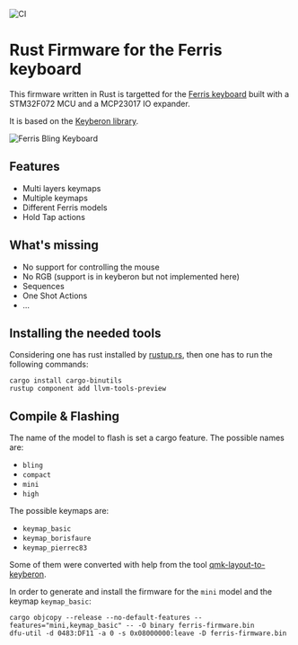 ![CI](https://github.com/borisfaure/ferris-rs/actions/workflows/ci.yml/badge.svg)

# Rust Firmware for the Ferris keyboard

This firmware written in Rust is targetted for the
[Ferris keyboard](https://github.com/pierrechevalier83/ferris) built with a
STM32F072 MCU and a MCP23017 IO expander.

It is based on the [Keyberon library](https://github.com/TeXitoi/keyberon).

![Ferris Bling Keyboard](https://fau.re/img/ferris-bling-logo.jpg)

## Features

- Multi layers keymaps
- Multiple keymaps
- Different Ferris models
- Hold Tap actions

## What's missing

- No support for controlling the mouse
- No RGB (support is in keyberon but not implemented here)
- Sequences
- One Shot Actions
- ...

## Installing the needed tools

Considering one has rust installed by [rustup.rs](https://rustup.rs), then
one has to run the following commands:

```shell
cargo install cargo-binutils
rustup component add llvm-tools-preview
```

## Compile & Flashing

The name of the model to flash is set a cargo feature. The possible names are:

- `bling`
- `compact`
- `mini`
- `high`

The possible keymaps are:

- `keymap_basic`
- `keymap_borisfaure`
- `keymap_pierrec83`

Some of them were converted with help from the tool
[qmk-layout-to-keyberon](https://github.com/borisfaure/qmk-layout-to-keyberon).


In order to generate and install the firmware for the `mini` model and the
keymap `keymap_basic`:

```shell
cargo objcopy --release --no-default-features --features="mini,keymap_basic" -- -O binary ferris-firmware.bin
dfu-util -d 0483:DF11 -a 0 -s 0x08000000:leave -D ferris-firmware.bin
```
